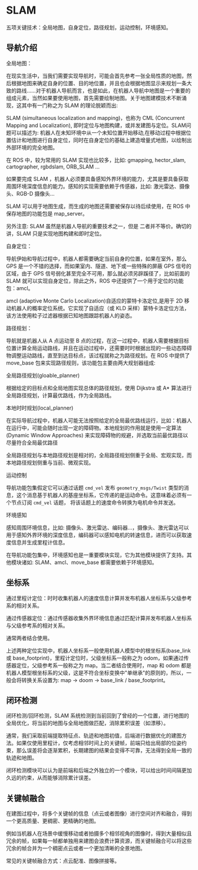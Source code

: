 # SLAM

五项关键技术：全局地图，自身定位，路径规划，运动控制，环境感知。

## 导航介绍

全局地图：

在现实生活中，当我们需要实现导航时，可能会首先参考一张全局性质的地图，然后根据地图来确定自身的位置、目的地位置，并且也会根据地图显示来规划一条大致的路线……对于机器人导航而言，也是如此，在机器人导航中地图是一个重要的组成元素，当然如果要使用地图，首先需要绘制地图。关于地图建模技术不断涌现，这其中有一门称之为 SLAM 的理论脱颖而出:

SLAM (simultaneous localization and mapping)，也称为 CML (Concurrent Mapping and Localization), 即时定位与地图构建，或并发建图与定位。SLAM问题可以描述为: 机器人在未知环境中从一个未知位置开始移动,在移动过程中根据位置估计和地图进行自身定位，同时在自身定位的基础上建造增量式地图，以绘制出外部环境的完全地图。

在 ROS 中，较为常用的 SLAM 实现也比较多，比如: gmapping, hector_slam, cartographer, rgbdslam, ORB_SLAM ...

如果要完成 SLAM ，机器人必须要具备感知外界环境的能力，尤其是要具备获取周围环境深度信息的能力。感知的实现需要依赖于传感器，比如: 激光雷达、摄像头、RGB-D 摄像头...

SLAM 可以用于地图生成，而生成的地图还需要被保存以待后续使用，在 ROS 中保存地图的功能包是 map_server。

另外注意: SLAM 虽然是机器人导航的重要技术之一，但是 二者并不等价。确切的讲，SLAM 只是实现地图构建和即时定位。

自身定位：

导航伊始和导航过程中，机器人都需要确定当前自身的位置，如果在室外，那么 GPS 是一个不错的选择，而如果室内、隧道、地下或一些特殊的屏蔽 GPS 信号的区域，由于 GPS 信号弱化甚至完全不可用，那么就必须另辟蹊径了，比如前面的 SLAM 就可以实现自身定位，除此之外，ROS 中还提供了一个用于定位的功能包：amcl。

amcl (adaptive Monte Carlo Localization)自适应的蒙特卡洛定位,是用于 2D 移动机器人的概率定位系统。它实现了自适应（或 KLD 采样）蒙特卡洛定位方法，该方法使用粒子过滤器根据已知地图跟踪机器人的姿态。

路径规划：

导航就是机器人从 A 点运动至 B 点的过程，在这一过程中，机器人需要根据目标位置计算全局运动路线，并且在运动过程中，还需要时时根据出现的一些动态障碍物调整运动路线，直至到达目标点，该过程就称之为路径规划。在 ROS 中提供了 move_base 包来实现路径规则，该功能包主要由两大规划器组成:

全局路径规划(gloable_planner)

根据给定的目标点和全局地图实现总体的路径规划，使用 Dijkstra 或 A* 算法进行全局路径规划，计算最优路线，作为全局路线。

本地时时规划(local_planner)

在实际导航过程中，机器人可能无法按照给定的全局最优路线运行，比如：机器人在运行中，可能会随时出现一定的障碍物。本地规划的作用就是使用一定算法(Dynamic Window Approaches) 来实现障碍物的规避，并选取当前最优路径以尽量符合全局最优路径

全局路径规划与本地路径规划是相对的，全局路径规划侧重于全局、宏观实现，而本地路径规划侧重与当前、微观实现。

运动控制

导航功能包集假定它可以通过话题 `cmd_vel` 发布 `geometry_msgs/Twist` 类型的消息，这个消息基于机器人的基座坐标系，它传递的是运动命令。这意味着必须有一个节点订阅 `cmd_vel` 话题， 将该话题上的速度命令转换为电机命令并发送。

环境感知

感知周围环境信息，比如: 摄像头、激光雷达、编码器...，摄像头、激光雷达可以用于感知外界环境的深度信息，编码器可以感知电机的转速信息，进而可以获取速度信息并生成里程计信息。

在导航功能包集中，环境感知也是一重要模块实现，它为其他模块提供了支持。其他模块诸如: SLAM、amcl、move_base 都需要依赖于环境感知。

## 坐标系

通过里程计定位：时时收集机器人的速度信息计算并发布机器人坐标系与父级参考系的相对关系。

通过传感器定位：通过传感器收集外界环境信息通过匹配计算并发布机器人坐标系与父级参考系的相对关系。

通常两者结合使用。

上述两种定位实现中，机器人坐标系一般使用机器人模型中的根坐标系(base_link 或 base_footprint)，里程计定位时，父级坐标系一般称之为 odom，如果通过传感器定位，父级参考系一般称之为 map。当二者结合使用时，map 和 odom 都是机器人模型根坐标系的父级，这是不符合坐标变换中"单继承"的原则的，所以，一般会将转换关系设置为: map → doom → base_link / base_footprint。

## 闭环检测

闭环检测/回环检测，SLAM 系统检测到当前回到了曾经的一个位置，进行地图的全局优化，将当前的地图与全局地图做匹配，消除累积误差（如漂移）。

通常，我们采取前端提取特征点、轨迹和地图初值，后端进行数据优化的建图方法。如果仅使用里程计，仅考虑相邻时间上的关键帧，前端只给出局部的位姿约束，那么误差将会逐渐累积，长期建图的结果会变得不可靠，无法得到全局一致的轨迹和地图。

闭环检测模块可以认为是前端和后端之外独立的一个模块，可以给出时间间隔更加久远的约束，从而能够消除累计误差。

## 关键帧融合

在建图过程中，将多个关键帧的信息（点云或者图像）进行空间对齐和融合，得到一个更高质量、更稠密、更精确的地图。

例如当机器人在场景中缓慢移动或者拍摄多个相邻视角的图像时，得到大量相似且冗余的帧，如果每一帧都单独用来建图会浪费计算资源，而关键帧融合可以将这些冗余的帧合并为一个稠密点云或者一个更加清晰的全景地图。

常见的关键帧融合方式：点云配准、图像拼接等。
